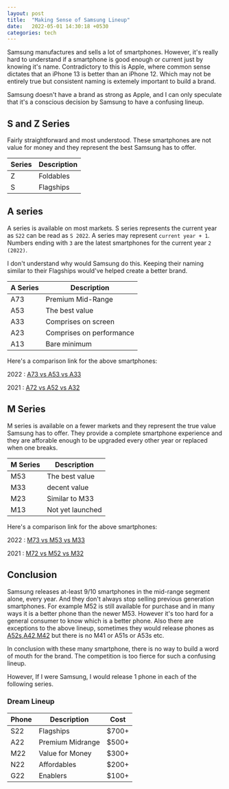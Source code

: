 ```yaml
---
layout: post
title:  "Making Sense of Samsung Lineup"
date:   2022-05-01 14:30:18 +0530
categories: tech
---
```


Samsung manufactures and sells a lot of smartphones. However, it's really hard to understand if a smartphone is good enough or current just by knowing it's name. 
Contradictory to this is Apple, where common sense dictates that an iPhone 13 is better than an iPhone 12. 
Which may not be entirely true but consistent naming is extemely important to build a brand. 

Samsung doesn't have a brand as strong as Apple, and I can only speculate that it's a conscious decision by Samsung to have a confusing lineup. 

## S and Z Series

Fairly straightforward and most understood. These smartphones are not value for money and they represent the best Samsung has to offer. 

| Series      | Description |
| ----------- | ----------- |
| Z           | Foldables   |
| S           | Flagships   |

## A series

A series is available on most markets. S series represents the current year as `S22` can be read as `S 2022`. 
A series may represent `current year + 1`. Numbers ending with `3` are the latest smartphones for the current year `2` `(2022)`. 

I don't understand why would Samsung do this. Keeping their naming similar to their Flagships would've helped create a better brand. 

| A Series      | Description |
| ----------- | ----------- |
| A73         | Premium Mid-Range   |
| A53         | The best value   |
| A33         | Comprises on screen   |
| A23         | Comprises on performance   |
| A13         | Bare minimum   |

Here's a comparison link for the above smartphones: 

2022 : [A73 vs A53 vs A33](https://www.gsmarena.com/compare.php3?idPhone1=11257&idPhone2=11268&idPhone3=11429)

2021 : [A72 vs A52 vs A32](https://www.gsmarena.com/compare.php3?idPhone1=10469&idPhone2=10631&idPhone3=10753)

## M Series

M series is available on a fewer markets and they represent the true value Samsung has to offer. 
They provide a complete smartphone experience and they are afforable enough to be upgraded every other year or replaced when one breaks. 

| M Series      | Description |
| ----------- | ----------- |
| M53         | The best value   |
| M33         | decent value |
| M23         | Similar to M33  |
| M13         | Not yet launched |

Here's a comparison link for the above smartphones:

2022 : [M73 vs M53 vs M33](https://www.gsmarena.com/compare.php3?idPhone1=11439&idPhone2=11404&idPhone3=11403)

2021 : [M72 vs M52 vs M32](https://www.gsmarena.com/compare.php3?idPhone1=11110&idPhone2=11062&idPhone3=11011)

## Conclusion 

Samsung releases at-least 9/10 smartphones in the mid-range segment alone, every year. And they don't always stop selling previous generation smartphones. For example M52 is still available for purchase and in many ways it is a better phone than the newer M53. However it's too hard for a general consumer to know which is a better phone. Also there are exceptions to the above lineup, sometimes they would release phones as [A52s,A42,M42](https://www.gsmarena.com/compare.php3?idPhone1=11110&idPhone2=11062&idPhone3=11011) but there is no M41 or A51s or A53s etc. 

In conclusion with these many smartphone, there is no way to build a word of mouth for the brand. The competition is too fierce for such a confusing lineup. 

However, If I were Samsung, I would release 1 phone in each of the following series. 

### Dream Lineup 

| Phone      | Description | Cost        |
| ----------- | ----------- | ----------- |
| S22           | Flagships   | $700+       |
| A22           | Premium Midrange   | $500+       |
| M22           | Value for Money   | $300+       |
| N22           | Affordables   | $200+       |
| G22           | Enablers   | $100+       |
